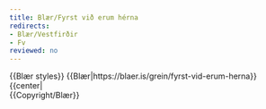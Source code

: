 ```yaml
---
title: Blær/Fyrst við erum hérna
redirects:
- Blær/Vestfirðir
- Fv
reviewed: no
---
```

<vocabulary>
</vocabulary>
{{Blær styles}}
{{Blær|https://blaer.is/grein/fyrst-vid-erum-herna}}

<div class="book" data-translate=true data-audio-file="Fyrst_við_erum_hérna.mp3">
{{center|<Audio src="Fyrst_við_erum_hérna.mp3"/>}}

<div class="blaer article">
<div class="post-header">
  <div id="post-header-text" class="header-text">
    <h1>Fyrst við erum hérna</h1>
    <h2>Þúsund kílómetrar, átta bæir og þrjár heitar laugar á þremur dögum</h2>
  </div>
</div>
<div class="article-entry">
  <div data-no-audio class="image-box image-box-medium">
    <img src="https://blaer.is/assets/images/_large/1-23_2.jpg">
  </div>
</div>

<div class="article-entry">
  <div data-no-audio class="image-box image-box-medium">
    <img src="https://blaer.is/assets/images/_medium/1-32.jpg">
    <p class="description">Þessi grein er unnin í samstarfi við 66° Norður</p>
  </div>

  <div class="text">
    <p>Við héldum til Vestfjarða einn fimmtudag júnímánaðar. Eftir að hafa heimsótt syðri hluta fjarðanna sumarið áður vildum við taka langa helgi í þetta skiptið og grennslast fyrir um hvaða staði væri vert að heimsækja. Eftir nokkur símtöl til heimafólks
      og kaffihúsafundi sem færðust yfir á barinn vorum við komnar með ferðaáætlun. Ákveðnar í að gera það sem maður sjaldnast gerir í eigin landi; að kynnast og tala við það fólk sem yrði á vegi okkar. Spenntar fyrir að sjá og upplifa sem mest fórum
      við af stað. Þúsund kílómetrar, átta bæir, þrjár heitar laugar á þremur dögum. Fyrst við erum á þessu skeri þá er um að gera að njóta þess.<br>
    </p>
  </div>

  <div class="video-box-wrap video-box-wrap-full">
    <div class="video-box">
      <iframe src="https://player.vimeo.com/video/134897973?app_id=122963" width="940" height="529" frameborder="0" allow="autoplay; fullscreen" allowfullscreen title="Fyrst vi&amp;eth; erum h&amp;eacute;rna"></iframe>
    </div>
  </div>

  <div data-no-audio class="image-box image-box-medium">
    <img src="https://blaer.is/assets/images/_medium/1-13_2_1.jpg">
  </div>

  <div data-no-audio class="image-box image-box-medium">
    <img src="https://blaer.is/assets/images/_medium/1-21_4.jpg">
  </div>

  <div class="text">
    <h1>Fiskisúpa og víkingaskip </h1>
    <p>Fyrsta viðkoma var hjá Þórhalli á Þingeyri sem var svo elskulegur að opna heimilið sitt fyrir okkur seint um kvöldið. Hjá honum er stöðugur gestagangur en hann er alltaf tilbúinn að taka á móti fólki. Klukkan var að ganga eitt um nótt þegar við mættum
      og hafði hann útbúið bestu fiskisúpu sem við höfum smakkað. Morgunverðarborðið var þéttsetið daginn eftir, þar sem fundað var um víkingaskip sem verið var að flytja til Reykjavíkur. Við sátum ásamt pari frá Frakklandi. Þórhall dreymir um að opna
      veitingastað sem býður upp á fljótlegar og matarmiklar súpur „to-go“. Við verðum fyrstu kúnnarnir.
    </p>
  </div>

  <div data-no-audio class="image-box image-box-large">

    <video poster="https://blaer.is/assets/images/svanhildur-keyra.jpg" autoplay="true" loop="true" muted="true">
  <source src="https://blaer.is/assets/videos/svanhildur-keyra.webmhd.webm" type="video/webm">
  <source src="https://blaer.is/assets/videos/svanhildur-keyra.iphone5.mp4" type="video/mp4">
</video>
  </div>

  <div class="text">
    <h1>Hanna og Gunnar í Hlíð</h1>
    <p>Húsasmíðameistarinn Gunnar og kona hans Hanna búa í Hlíð á Þingeyri. Þau spila bæði á harmonikku. Hann byggði upp bæinn hér áður fyrr en hún er handlagin og prjónar, spilar á nikkuna og semur lög og texta. Þau hirtu gamlan húsbíl sem þau kalla litlu
      Hlíð. Þar seldi Hanna handverkin sín en nú er hann að niðurlotum kominn og þau segjast þurfa að gera hann upp. Hanna er að verða 80 ára og Gunnar 85 ára á næsta ári. „Við eigum bæði stórafmæli á næsta ári. Þá ætlum við að halda almennilegt partý.
      Við ætlum að leigja félagsmiðstöðina, ekkert minna. Það er að segja ef við verðum ofar moldu.“
    </p>
    <p><em><br></em>
    </p>
  </div>

  <div data-no-audio class="image-box image-box-large">
    <img src="https://blaer.is/assets/images/_large/1-11.jpg">
  </div>

  <div class="images-two-up">
    <div data-no-audio class="image-box image-box-half">
      <img src="https://blaer.is/assets/images/_articleSmall/1-9_7.jpg">
    </div>
    <div data-no-audio class="image-box image-box-half">
      <img src="https://blaer.is/assets/images/_articleSmall/1-10_10.jpg">
    </div>
  </div>

  <div class="text">
    <blockquote data-no-audio>
      <p>"Við eigum bæði stórafmæli á næsta ári. Þá ætlum við að halda almennilegt partý. Við ætlum að leigja félagsmiðstöðina, ekkert minna. Það er að segja ef við verðum ofar moldu.”
      </p>
    </blockquote>
  </div>

  <div data-no-audio class="image-box image-box-large">
    <img src="https://blaer.is/assets/images/_large/1-29_1.jpg">
    <p class="description">Hörgshlíðarlaug í Mjóafirði</p>
  </div>

  <div data-no-audio class="image-box image-box-medium">
    <img src="https://blaer.is/assets/images/_medium/1-30_1.jpg">
    <p class="description">Hörgshlíðarlaug í Mjóafirði</p>
  </div>

  <div class="text">
    <h1><span id="docs-internal-guid-3f95c1f4-dede-1331-abc0-37b4e85698f1">Hörgshlíðarlaug</span><br></h1>
    <p>Í Hörgshlíð í Mjóafirði er Hörgshlíðarlaug, manngerð sundlaug við sjóinn. Ef heppnin er með þér koma selir upp að lauginni og baða sig með þér. Náttúrufegurðin nýtur sín allt um kring og útsýnið yfir fjörðinn er engu líkt. Við mælum með smá sjósundi
      til þess að hrista til í kroppnum. Laugin er í einkaeigu svo mælt er með því að banka upp á hjá eigendunum áður en farið er ofan í.
    </p>
  </div>

  <div data-no-audio class="image-box image-box-medium">
    <img src="https://blaer.is/assets/images/_medium/1-8_11.jpg">
    <p class="description">Vélsmiðjan á Þingeyri</p>
  </div>

  <div data-no-audio class="image-box image-box-medium">
    <img src="https://blaer.is/assets/images/_medium/1-50.jpg">
    <p class="description">Simbahöllin</p>
  </div>

  <div class="text">
    <h1>Hús á 2500 krónur </h1>
    <p>Agnes 18 ára, vinnur á kaffihúsinu <a href="https://www.simbahollin.is/">Simbahöllin</a>. Hún er frá Þingeyri en flutti til Reykjavíkur til þess að fara í skóla. Að hennar sögn er þar hægt að fá bestu belgísku vöfflur í heimi. Við getum staðfest það.
    </p>
    <p>„Belgísk og dönsk hjón keyptu húsið fyrir 10 árum á 2500 krónur frá bænum með því skilyrði að gera það upp. Hjónin hafa innréttað efri hæðina líka og búa þar. Áður fyrr var matvöruverslun hérna. Það er stöðugt meira líf hérna í bænum, það eru til
      dæmis Dýrafjarðadagar núna um helgina” segir Agnes okkur.
    </p>
  </div>

  <div data-no-audio class="image-box image-box-medium">
    <img src="https://blaer.is/assets/images/_medium/1-46.jpg">
  </div>

  <div data-no-audio class="image-box image-box-large">
    <img src="https://blaer.is/assets/images/_large/1-17_5.jpg">
  </div>

  <div class="text">
    <h1>Bjargbrúnin er „óörugg“</h1>
    <p>Við héldum næst á vestasta odda landsins, Látrabjarg. Eftirvæntingin var mikil enda ófáar sögurnar sem fara af mikilleika bjargsins. Það tók tíma og dágóðan útúrdúr að komast að svæðinu en þar tóku við okkur túristarnir, og nóg af þeim. Við bjargsbrúnina
      var búið að merkja þunna hvíta línu í grasið þar sem ekki mátti stíga fram yfir. Skilaboð til lögreglu: þessi lína er ekki virt. Með hjartað í buxunum og svita í lófanum yfir túristunum sem hengu með fæturna danglandi yfir brúninni í leit að lundum
      létum við nokkrar myndir af bjarginu duga. Látrabjarg stóð uppi sem ofmat ferðarinnar.
    </p>
  </div>

  <div data-no-audio class="image-box image-box-medium">
    <img src="https://blaer.is/assets/images/_medium/1-49.jpg">
    <p class="description">Látrabjarg</p>
  </div>

  <div class="images-two-up">
    <div data-no-audio class="image-box image-box-half">
      <img src="https://blaer.is/assets/images/_articleSmall/1-15_5.jpg">
    </div>
    <div data-no-audio class="image-box image-box-half">
      <img src="https://blaer.is/assets/images/_articleSmall/1-47.jpg">
    </div>
  </div>

  <div data-no-audio class="image-box image-box-medium">
    <img src="https://blaer.is/assets/images/_medium/1-24_2.jpg">
  </div>

  <div class="text">
    <h1>Sinn eigin nágranni</h1>
    <p>Ísafjarðarbær, höfuðborg Vestfjarða, var næsta stopp í leit að kaffi og góðu liði. Okkur var bent á gamla bakaríið sem stóð fyrir sínu, svart kaffi og kleinur. Í röltinu þar um kring er gamli bærinn þar sem má finna raðir af sjarmerandi húsum. Í einu
      af þeim rákumst við á Darra, 13 ára, sem stóð í miðjum flutningum að flytja úr einu húsinu yfir í það næsta við hliðina á. Spenntur fyrir myndavélunum tilkynnti hann okkur að hann væri að flytja úr því rauða yfir í það bláa.
    </p>
  </div>

  <div data-no-audio class="image-box image-box-medium">
    <img src="https://blaer.is/assets/images/_medium/1-48_1.jpg">
  </div>

  <div class="text">
    <blockquote data-no-audio>
      <p>„Ég var að flytja úr rauða húsinu í það bláa við hliðina á.“
      </p>
    </blockquote>
  </div>

  <div data-no-audio class="image-box image-box-medium">
    <img src="https://blaer.is/assets/images/_medium/1-26_3.jpg">
  </div>

  <div class="images-two-up">
    <div data-no-audio class="image-box image-box-half">
      <img src="https://blaer.is/assets/images/_articleSmall/1-5_12.jpg">
    </div>
    <div data-no-audio class="image-box image-box-half">
      <img src="https://blaer.is/assets/images/_articleSmall/1-20_4.jpg">
    </div>
  </div>

  <div class="text">
    <h1>Lautarferðir </h1>
    <p>Í ferðalagið er mikilvægt að vera með nesti til þess að grípa í þegar langt er í næstu vegasjoppu. Það er bæði ódýrari og heilsusamlegri kostur. Ef þú hefur augun opin á keyrslu um firðina er hellingur af útibekkjum á fallegum stöðum til þess að stoppa
      og gæða sér á heimagerðu nesti.
    </p>
  </div>

  <div data-no-audio class="image-box image-box-medium">
    <img src="https://blaer.is/assets/images/_medium/1-18_3.jpg">
  </div>

  <div data-no-audio class="image-box image-box-large">

    <video poster="https://blaer.is/assets/images/1-27.jpg" autoplay="true" loop="true" muted="true">
  <source src="https://blaer.is/assets/videos/bonus-teitur.webmhd.webm" type="video/webm">
  <source src="https://blaer.is/assets/videos/bonus-teitur.iphone5.mp4" type="video/mp4">
</video>
  </div>

  <div data-no-audio class="image-box image-box-medium">
    <img src="https://blaer.is/assets/images/_medium/1-28_1.jpg">
  </div>

  <div data-no-audio class="image-box image-box-medium">
    <img src="https://blaer.is/assets/images/_medium/1-31.jpg">
    <p class="description">Heydalur í Mjóafirði</p>
  </div>

  <div class="text">
    <h1>Heydalur og sund í gróðurhúsi</h1>
    <p>Eftir að hafa þrætt firðina í Ísafjarðardjúpi komum við að hinum ævintýralega Mjóafirði. Í botninum á firðinum liggur Heydalur en þar er rekin <a href="https://www.heydalur.is/">ferðaþjónusta</a>. Fjárhúsi var breytt í gróðurhús með suðrænum gróðri
      og þar er yndælis sundlaug. Fyrir utan gróðurhúsið eru heitir pottar sem hægt er að liggja í og njóta útsýnisins yfir dalinn. Hótelið býður upp á mat og kaffi en þangað er vert að sækja þó það væri ekki nema til þess að hitta talandi páfagaukinn
      í anddyrinu.
    </p>
  </div>

  <div data-no-audio class="image-box image-box-large">

    <video poster="https://blaer.is/assets/images/birna-bjor.jpg" autoplay="true" loop="true" muted="true">
  <source src="https://blaer.is/assets/videos/birna-bjór.webmhd.webm" type="video/webm">
  <source src="https://blaer.is/assets/videos/birna-bjór.iphone5.mp4" type="video/mp4">
</video>
  </div>

  <div class="images-two-up">
    <div data-no-audio class="image-box image-box-half">
      <img src="https://blaer.is/assets/images/_articleSmall/1-33.jpg">
    </div>
    <div data-no-audio class="image-box image-box-half">
      <img src="https://blaer.is/assets/images/_articleSmall/1-34.jpg">
    </div>
  </div>

  <div data-no-audio class="image-box image-box-medium">
    <img src="https://blaer.is/assets/images/_medium/1-51.jpg">
  </div>

  <div class="text">
    <h1>Dularfull Djúpavík</h1>
    <p>Djúpavík er lítill bær norðarlega á Vestfjörðum. Þung þoka lá yfir öllu þegar við keyrðum að mannlausum götum bæjarins. Ein okkar hafði orð á því hversu dularfullur bær þetta væri við miklar undirtektir. Fossinn Eiðrofi seitlar yfir klettabrúnina
      sem liggur að bænum. Við komum á <a href="https://www.djupavik.com/">hótelið</a> og fengum þær fréttir að köku- og brauðtertu hlaðborð væri í vændum og við gætum sest niður og fengið okkur frítt kaffi meðan við biðum. Bærinn fór frá því að vera dularfullur
      yfir í paradís. Hótelstarfsmennirnir sem voru meðal annars Danir og Þjóðverjar sögðust koma hingað á hverju sumri til þess að vinna og sinna listinni. Djúpavík hefur með árunum orðið vinsælt listamannasetur og segja sumir að bærinn sé hinn nýi Seyðisfjörður.
      Síldarverksmiðjunni þar hefur verið breytt í listagallerí og stúdíó sem vert er að skoða.<br>
    </p>
  </div>

  <div class="images-two-up">
    <div data-no-audio class="image-box image-box-half">
      <img src="https://blaer.is/assets/images/_articleSmall/1-40.jpg">
    </div>
    <div data-no-audio class="image-box image-box-half">
      <img src="https://blaer.is/assets/images/_articleSmall/1-36.jpg">
      <p class="description">Djúpavík</p>
    </div>
  </div>

  <div data-no-audio class="image-box image-box-medium">
    <img src="https://blaer.is/assets/images/_medium/1-45_1.jpg">
  </div>

  <div class="text">
    <h1>20 ár í sumarfríi</h1>
    <p>Malcolm, 62 ára frá Bretlandi var á níunda degi í göngu sinni hringinn í kring um Ísland þegar við mættum honum rétt fyrir utan Djúpavík. Hann býr í Reykjavík og á fjölskyldu hér.
    </p>
  </div>

  <div class="text">
    <blockquote data-no-audio>
      <p>„Þetta er mikil hreinsun.“
      </p>
    </blockquote>
  </div>

  <div class="text">
    <p>„Ég kom upphaflega hingað til Íslands í sumarfrí útaf náttúrinni. Sumarfríið lengdist óvart um 20 ár. Ég vildi minna mig á það af hverju ég kom hingað svo ég ákvað að rifja það upp með því að ganga um landið. Þetta er mikil hreinsun.“
    </p>
  </div>

  <div class="images-two-up">
    <div data-no-audio class="image-box image-box-half">
      <img src="https://blaer.is/assets/images/_articleSmall/1-1_25.jpg">
    </div>
    <div data-no-audio class="image-box image-box-half">
      <img src="https://blaer.is/assets/images/_articleSmall/1-2_16.jpg">
    </div>
  </div>

  <div data-no-audio class="image-box image-box-medium">
    <img src="https://blaer.is/assets/images/_medium/1-3_16.jpg">
  </div>

  <div data-no-audio class="image-box image-box-medium">
    <img src="https://blaer.is/assets/images/_medium/1-4_16.jpg">
  </div>

  <div class="text">
    <h1>Krossneslaug</h1>
    <p>Við fjöruborðið í Norðurfirði er steinsteypt útilaug, Krossneslaug. Við keyrðum að lauginni í dramatískri þoku, það mátti varla sjá handanna skil. Sjórinn ólgaði við laugina og okkur leist ekkert á blikuna. Við íhuguðum að láta útsýnið frá bílnum
      duga en eftir að hafa keyrt alla þessa leið létum við vaða. Við höfðum lesið okkur til um magnaða útsýnið yfir á Húnaflóa sem var hvergi sjáanlegt. Það var ekki fyrr en við vorum komnar ofan í sem við upplifðum krafta íslensku veðurguðanna. Það
      var magnað að liggja í heitu vatninu og rýna inn í þokuna til hafsins í tómri lauginni, ævintýri líkast. Það er ekkert sem heitir of vont veður fyrir sund á Íslandi.
    </p>
  </div>

  <div data-no-audio class="image-box image-box-large">
    <img src="https://blaer.is/assets/images/_large/1-43_1.jpg">
    <p class="description">Krossneslaug</p>
  </div>

  <div data-no-audio class="image-box image-box-medium">
    <img src="https://blaer.is/assets/images/_medium/1-42_1.jpg">
  </div>

  <div class="images-two-up">
    <div data-no-audio class="image-box image-box-half">
      <img src="https://blaer.is/assets/images/_articleSmall/1-25_2.jpg">
    </div>
    <div data-no-audio class="image-box image-box-half">
      <img src="https://blaer.is/assets/images/_articleSmall/1-22_3.jpg">
    </div>
  </div>

  <div data-no-audio class="image-box image-box-large">
    <img src="https://blaer.is/assets/images/_large/blaer-kort.png">
    <p class="description">Leiðin sem við fórum</p>
  </div>

</div>

<div data-no-audio class="article-authors-wrap">
  <div class="article-authors">
    <div class="article-authors-writers">
      <h2>Texti</h2>
      <a href="https://blaer.is/profill/Blær" class="user">
            <img src="https://blaer.is/cpresources/userphotos/Blær/100/152-iPhone-App-Icon.png?d=1403049161"> <h3>Ritstjórn</h3>
          </a>
    </div>
    <div class="article-authors-photographers">
      <h2>Ljósmyndir</h2>
      <a href="https://blaer.is/profill/Blær" class="user right">
            <img src="https://blaer.is/cpresources/userphotos/Blær/100/152-iPhone-App-Icon.png?d=1403049161"> <h3>Ritstjórn</h3>
          </a>
    </div>
  </div>
</div>
</div>

</div>
{{Copyright/Blær}}

